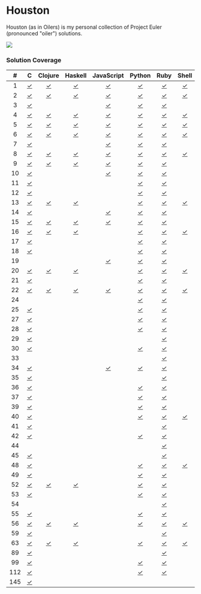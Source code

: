 Houston
=======

Houston (as in Oilers) is my personal collection of Project Euler (pronounced "oiler") solutions.

![](http://projecteuler.net/profile/threeifbywhiskey.png?t=1391792991)

### Solution Coverage

\#|C|Clojure|Haskell|JavaScript|Python|Ruby|Shell|Vim
:-:|:-:|:-:|:-:|:-:|:-:|:-:|:-:|:-:
1|[✓](c/1.c)|[✓](clj/1.clj)|[✓](hs/1.hs)|[✓](js/1.js)|[✓](py/1.py)|[✓](rb/1.rb)|[✓](sh/1.sh)|[✓](vim/1.vim)
2|[✓](c/2.c)|[✓](clj/2.clj)|[✓](hs/2.hs)|[✓](js/2.js)|[✓](py/2.py)|[✓](rb/2.rb)|[✓](sh/2.sh)|[✓](vim/2.vim)
3|[✓](c/3.c)|||[✓](js/3.js)|[✓](py/3.py)|[✓](rb/3.rb)||
4|[✓](c/4.c)|[✓](clj/4.clj)|[✓](hs/4.hs)|[✓](js/4.js)|[✓](py/4.py)|[✓](rb/4.rb)|[✓](sh/4.sh)|
5|[✓](c/5.c)|[✓](clj/5.clj)|[✓](hs/5.hs)|[✓](js/5.js)|[✓](py/5.py)|[✓](rb/5.rb)|[✓](sh/5.sh)|[✓](vim/5.vim)
6|[✓](c/6.c)|[✓](clj/6.clj)|[✓](hs/6.hs)|[✓](js/6.js)|[✓](py/6.py)|[✓](rb/6.rb)|[✓](sh/6.sh)|[✓](vim/6.vim)
7|[✓](c/7.c)|||[✓](js/7.js)|[✓](py/7.py)|[✓](rb/7.rb)||
8|[✓](c/8.c)|[✓](clj/8.clj)|[✓](hs/8.hs)|[✓](js/8.js)|[✓](py/8.py)|[✓](rb/8.rb)|[✓](sh/8.sh)|
9|[✓](c/9.c)|[✓](clj/9.clj)|[✓](hs/9.hs)|[✓](js/9.js)|[✓](py/9.py)|[✓](rb/9.rb)||
10|[✓](c/10.c)|||[✓](js/10.js)|[✓](py/10.py)|[✓](rb/10.rb)||
11|[✓](c/11.c)||||[✓](py/11.py)|[✓](rb/11.rb)||
12|[✓](c/12.c)||||[✓](py/12.py)|[✓](rb/12.rb)||
13|[✓](c/13.c)|[✓](clj/13.clj)|[✓](hs/13.hs)||[✓](py/13.py)|[✓](rb/13.rb)|[✓](sh/13.sh)|[✓](vim/13.vim)
14|[✓](c/14.c)|||[✓](js/14.js)|[✓](py/14.py)|[✓](rb/14.rb)||
15|[✓](c/15.c)|[✓](clj/15.clj)|[✓](hs/15.hs)|[✓](js/15.js)|[✓](py/15.py)|[✓](rb/15.rb)||
16|[✓](c/16.c)|[✓](clj/16.clj)|[✓](hs/16.hs)||[✓](py/16.py)|[✓](rb/16.rb)|[✓](sh/16.sh)|[✓](vim/16.vim)
17|[✓](c/17.c)||||[✓](py/17.py)|[✓](rb/17.rb)||
18|[✓](c/18.c)||||[✓](py/18.py)|[✓](rb/18.rb)||
19||||[✓](js/19.js)|[✓](py/19.py)|[✓](rb/19.rb)||
20|[✓](c/20.c)|[✓](clj/20.clj)|[✓](hs/20.hs)||[✓](py/20.py)|[✓](rb/20.rb)|[✓](sh/20.sh)|[✓](vim/20.vim)
21|[✓](c/21.c)||||[✓](py/21.py)|[✓](rb/21.rb)||
22|[✓](c/22.c)|[✓](clj/22.clj)|[✓](hs/22.hs)|[✓](js/22.js)|[✓](py/22.py)|[✓](rb/22.rb)|[✓](sh/22.sh)|[✓](vim/22.vim)
24|||||[✓](py/24.py)|[✓](rb/24.rb)||
25|[✓](c/25.c)||||[✓](py/25.py)|[✓](rb/25.rb)||
27|[✓](c/27.c)||||[✓](py/27.py)|[✓](rb/27.rb)||
28|[✓](c/28.c)||||[✓](py/28.py)|[✓](rb/28.rb)||
29|[✓](c/29.c)|||||[✓](rb/29.rb)||
30|[✓](c/30.c)||||[✓](py/30.py)|[✓](rb/30.rb)||
33||||||[✓](rb/33.rb)||
34|[✓](c/34.c)|||[✓](js/34.js)|[✓](py/34.py)|[✓](rb/34.rb)||
35|[✓](c/35.c)|||||[✓](rb/35.rb)||
36|[✓](c/36.c)||||[✓](py/36.py)|[✓](rb/36.rb)||
37|[✓](c/37.c)||||[✓](py/37.py)|[✓](rb/37.rb)||
39|[✓](c/39.c)||||[✓](py/39.py)|[✓](rb/39.rb)||
40|[✓](c/40.c)||||[✓](py/40.py)|[✓](rb/40.rb)|[✓](sh/40.sh)|
41|[✓](c/41.c)|||||[✓](rb/41.rb)||
42|[✓](c/42.c)||||[✓](py/42.py)|[✓](rb/42.rb)||
44||||||[✓](rb/44.rb)||
45|[✓](c/45.c)|||||[✓](rb/45.rb)||
48|[✓](c/48.c)||||[✓](py/48.py)|[✓](rb/48.rb)|[✓](sh/48.sh)|
49|[✓](c/49.c)||||[✓](py/49.py)|[✓](rb/49.rb)||
52|[✓](c/52.c)|[✓](clj/52.clj)|[✓](hs/52.hs)||[✓](py/52.py)|[✓](rb/52.rb)||
53|[✓](c/53.c)||||[✓](py/53.py)|[✓](rb/53.rb)||
54||||||[✓](rb/54.rb)||
55|[✓](c/55.c)||||[✓](py/55.py)|[✓](rb/55.rb)||
56|[✓](c/56.c)|[✓](clj/56.clj)|[✓](hs/56.hs)||[✓](py/56.py)|[✓](rb/56.rb)|[✓](sh/56.sh)|
59|[✓](c/59.c)|||||[✓](rb/59.rb)||
63|[✓](c/63.c)|[✓](clj/63.clj)|[✓](hs/63.hs)||[✓](py/63.py)|[✓](rb/63.rb)|[✓](sh/63.sh)|
89|[✓](c/89.c)|||||[✓](rb/89.rb)||
99|[✓](c/99.c)||||[✓](py/99.py)|[✓](rb/99.rb)||
112|[✓](c/112.c)||||[✓](py/112.py)|[✓](rb/112.rb)||
145|[✓](c/145.c)|||||||
